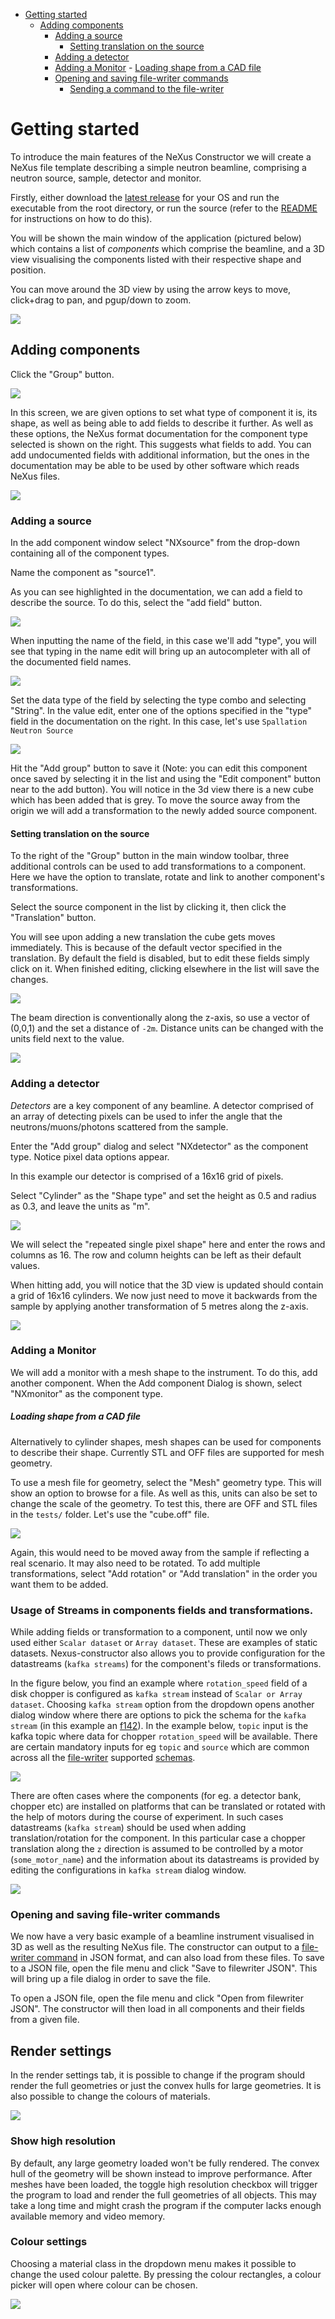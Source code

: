 <!-- TOC depthFrom:1 depthTo:8 withLinks:1 updateOnSave:1 orderedList:0 -->

- [Getting started](#getting-started)
	- [Adding components](#adding-components)
		- [Adding a source](#adding-a-source)
			- [Setting translation on the source](#setting-translation-on-the-source)
		- [Adding a detector](#adding-a-detector)
		- [Adding a Monitor](#adding-a-monitor)
				- [Loading shape from a CAD file](#loading-shape-from-a-cad-file)
		- [Opening and saving file-writer commands](#opening-and-saving-file-writer-commands)
			- [Sending a command to the file-writer](#sending-a-command-to-the-file-writer)

# Getting started
To introduce the main features of the NeXus Constructor we will create a NeXus file template describing a simple neutron beamline, comprising a neutron source, sample, detector and monitor.

Firstly, either download the [latest release](https://github.com/ess-dmsc/nexus-constructor/releases) for your OS and run the executable from the root directory, or run the source (refer to the [README](README.md) for instructions on how to do this).

You will be shown the main window of the application (pictured below) which contains a list of *components* which comprise the beamline, and a 3D view visualising the components listed with their respective shape and position.

You can move around the 3D view by using the arrow keys to move, click+drag to pan, and pgup/down to zoom.

![](resources/images/startup_pic.png)


## Adding components

Click the "Group" button.

![](resources/images/add_group.png)


In this screen, we are given options to set what type of component it is, its shape, as well as being able to add fields to describe it further.
As well as these options, the NeXus format documentation for the component type selected is shown on the right. This suggests what fields to add. You can add undocumented fields with additional information, but the ones in the documentation may be able to be used by other software which reads NeXus files.

![](resources/images/entry_pic.png)


### Adding a source

In the add component window select "NXsource" from the drop-down containing all of the component types.

Name the component as "source1".


As you can see highlighted in the documentation, we can add a field to describe the source. To do this, select the "add field" button.

![](resources/images/Selection_005.png)

When inputting the name of the field, in this case we'll add "type", you will see that typing in the name edit will bring up an autocompleter with all of the documented field names.

![](resources/images/Tooltip_006.png)


Set the data type of the field by selecting the type combo and selecting "String". In the value edit, enter one of the options specified in the "type" field in the documentation on the right. In this case, let's use `Spallation Neutron Source`

![](resources/images/select_type.png)

Hit the "Add group" button to save it (Note: you can edit this component once saved by selecting it in the list and using the "Edit component" button near to the add button).
You will notice in the 3d view there is a new cube which has been added that is grey. To move the source away from the origin we will add a transformation to the newly added source component.

#### Setting translation on the source

To the right of the "Group" button in the main window toolbar, three additional controls can be used to add transformations to a component. Here we have the option to translate, rotate and link to another component's transformations.

Select the source component in the list by clicking it, then click the "Translation" button.

You will see upon adding a new translation the cube gets moves immediately. This is because of the default vector specified in the translation. By default the field is disabled, but to edit these fields simply click on it. When finished editing, clicking elsewhere in the list will save the changes.

![](resources/images/positive_translation.png)

The beam direction is conventionally along the z-axis, so use a vector of (0,0,1) and the set a distance of `-2m`. Distance units can be changed with the units field next to the value.

![](resources/images/negative_translation.png)


### Adding a detector

*Detectors* are a key component of any beamline. A detector comprised of an array of detecting pixels can be used to infer the angle that the neutrons/muons/photons scattered from the sample.

Enter the "Add group" dialog and select "NXdetector" as the component type. Notice pixel data options appear.

In this example our detector is comprised of a 16x16 grid of pixels.

Select "Cylinder" as the "Shape type" and set the height as 0.5 and radius as 0.3, and leave the units as "m".

![](resources/images/pixel_setup.png)

We will select the "repeated single pixel shape" here and enter the rows and columns as 16. The row and column heights can be left as their default values.


When hitting add, you will notice that the 3D view is updated should contain a grid of 16x16 cylinders. We now just need to move it backwards from the sample by applying another transformation of 5 metres along the z-axis.

![](resources/images/look_at_instrument.png)

### Adding a Monitor

We will add a monitor with a mesh shape to the instrument. To do this, add another component.
When the Add component Dialog is shown, select "NXmonitor" as the component type.


##### Loading shape from a CAD file
Alternatively to cylinder shapes, mesh shapes can be used for components to describe their shape. Currently STL and OFF files are supported for mesh geometry.

To use a mesh file for geometry, select the "Mesh" geometry type. This will show an option to browse for a file. As well as this, units can also be set to change the scale of the geometry.
To test this, there are OFF and STL files in the `tests/` folder. Let's use the "cube.off" file.

![](resources/images/mesh_setup.png)

Again, this would need to be moved away from the sample if reflecting a real scenario. It may also need to be rotated. To add multiple transformations, select "Add rotation" or "Add translation" in the order you want them to be added.

### Usage of Streams in components fields and transformations.

While adding fields or transformation to a component, until now we only used either `Scalar dataset` or `Array dataset`.
These are examples of static datasets. Nexus-constructor also allows you to provide configuration for the datastreams (`kafka streams`) for the component's fileds or transformations.

In the figure below, you find an example where `rotation_speed` field of a disk chopper is configured as `kafka stream`
instead of `Scalar or Array dataset`. Choosing `kafka stream` option from the dropdown opens another dialog window where there are options to pick the schema for the `kafka stream` (in this example an [f142](https://github.com/ess-dmsc/kafka-to-nexus/blob/main/documentation/writer_module_f142_log_data.md)). In the example below, `topic` input is the kafka topic where data for chopper `rotation_speed` will be available. There are certain mandatory inputs for eg `topic` and `source` which are common across all the [file-writer](https://github.com/ess-dmsc/kafka-to-nexus) supported [schemas](https://github.com/ess-dmsc/kafka-to-nexus/tree/main/documentation).

![](resources/images/create_kafka_chop.png)

There are often cases where the components (for eg. a detector bank, chopper etc) are installed on platforms that can be translated or rotated with the help of motors during the course of experiment. In such cases datastreams (`kafka stream`) should be used when adding translation/rotation for the component. In this particular case a chopper translation along the `z` direction is assumed to be controlled by a motor (`some_motor_name`) and the information about its datastreams is provided by editing the configurations in `kafka stream` dialog window.

![](resources/images/edit_kafka_trans.png)


### Opening and saving file-writer commands

We now have a very basic example of a beamline instrument visualised in 3D as well as the resulting NeXus file. The constructor can output to a [file-writer command](https://github.com/ess-dmsc/kafka-to-nexus/blob/master/documentation/commands.md) in JSON format, and can also load from these files.
To save to a JSON file, open the file menu and click "Save to filewriter JSON". This will bring up a file dialog in order to save the file.

To open a JSON file, open the file menu and click "Open from filewriter JSON". The constructor will then load in all components and their fields from a given file.

## Render settings

In the render settings tab, it is possible to change if the program should render the full geometries or just the convex hulls for large geometries.
It is also possible to change the colours of materials.

![](resources/images/default_render.png)

### Show high resolution

By default, any large geometry loaded won't be fully rendered. The convex hull of the geometry will be shown instead to improve performance. 
After meshes have been loaded, the toggle high resolution checkbox will trigger the program to load and render the full geometries of all objects. This may take a long time and might crash the program if the computer lacks enough available memory and video memory.

### Colour settings

Choosing a material class in the dropdown menu makes it possible to change the used colour palette. By pressing the colour rectangles, a colour picker will open where colour can be chosen.

![](resources/images/changed_color.png)